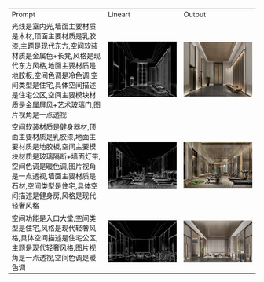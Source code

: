 <table>
  <tr>
    <td>Prompt</td>
    <td>Lineart</td>
    <td>Output</td>
  </tr>
  <tr>
    <td>光线是室内光,墙面主要材质是木材,顶面主要材质是乳胶漆,主题是现代东方,空间软装材质是金属色+长凳,风格是现代东方风格,地面主要材质是地胶板,空间色调是冷色调,空间类型是住宅,具体空间描述是住宅公区,空间主要模块材质是金属屏风+艺术玻璃门,图片视角是一点透视</td>
    <td><img src="https://github.com/RLSNLP/Image-Generation-Examples/blob/main/Background/images/image2023-11-15_15-36-50.png" width="1200"> </td>
    <td><img src="https://github.com/RLSNLP/Image-Generation-Examples/blob/main/Background/images/image2023-11-15_15-37-1.png" width="1200"> </td>
  </tr>
  <tr>
    <td>空间软装材质是健身器材,顶面主要材质是乳胶漆,地面主要材质是地胶板,空间主要模块材质是玻璃隔断+墙面灯带,空间色调是暖色调,图片视角是一点透视,墙面主要材质是石材,空间类型是住宅,具体空间描述是健身房,风格是现代轻奢风格</td>
    <td><img src="https://github.com/RLSNLP/Image-Generation-Examples/blob/main/Background/images/2-1.png" width="1200"> </td>
    <td><img src="https://github.com/RLSNLP/Image-Generation-Examples/blob/main/Background/images/2-2.png" width="1200"> </td>
  </tr>
  <td>空间功能是入口大堂,空间类型是住宅,风格是现代轻奢风格,具体空间描述是住宅公区,主题是现代轻奢风格,图片视角是一点透视,空间色调是暖色调</td>
    <td><img src="https://github.com/RLSNLP/Image-Generation-Examples/blob/main/Background/images/3-1.png" width="1200"> </td>
    <td><img src="https://github.com/RLSNLP/Image-Generation-Examples/blob/main/Background/images/3-2.png" width="1200"> </td>
  </tr>
</table>
